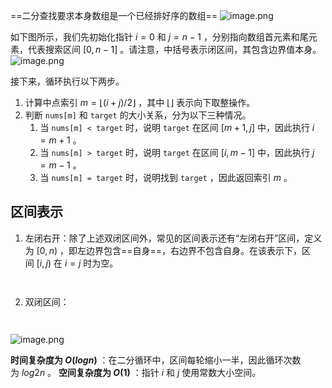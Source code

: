 ==二分查找要求本身数组是一个已经排好序的数组==
![image.png](https://obsidian-1311563466.cos.ap-guangzhou.myqcloud.com/baguwen/20241129223523.png)

如下图所示，我们先初始化指针 $i=0$ 和 $j=n−1$ ，分别指向数组首元素和尾元素，代表搜索区间 $[0,n−1]$ 。请注意，中括号表示闭区间，其包含边界值本身。
![image.png](https://obsidian-1311563466.cos.ap-guangzhou.myqcloud.com/baguwen/20241129223609.png)

接下来，循环执行以下两步。
1. 计算中点索引 $m=⌊(i+j)/2⌋$ ，其中 ⌊⌋ 表示向下取整操作。
2. 判断 `nums[m]` 和 `target` 的大小关系，分为以下三种情况。
    1. 当 `nums[m] < target` 时，说明 `target` 在区间 $[m+1,j]$ 中，因此执行 $i=m+1$ 。
    2. 当 `nums[m] > target` 时，说明 `target` 在区间 $[i,m−1]$ 中，因此执行 $j=m−1$ 。
    3. 当 `nums[m] = target` 时，说明找到 `target` ，因此返回索引 $m$ 。

## 区间表示
1. 左闭右开：除了上述双闭区间外，常见的区间表示还有“左闭右开”区间，定义为 $[0,n)$ ，即左边界包含==自身==，右边界不包含自身。在该表示下，区间 $[i,j)$ 在 $i=j$ 时为空。
```c++

```

```go

```
2. 双闭区间：

```c++

```

```go

```
![image.png](https://obsidian-1311563466.cos.ap-guangzhou.myqcloud.com/baguwen/20241129223906.png)


**时间复杂度为 $O(log⁡n)$** ：在二分循环中，区间每轮缩小一半，因此循环次数为 $log2⁡n$ 。
**空间复杂度为 $O(1)$** ：指针 $i$ 和 $j$ 使用常数大小空间。